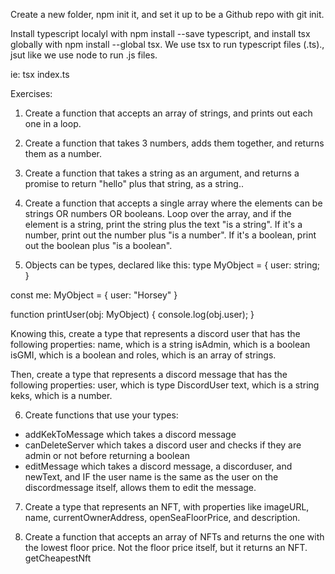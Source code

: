 Create a new folder, npm init it, and set it up to be a Github repo with git init.

Install typescript localyl with npm install --save typescript, and install tsx globally with npm install --global tsx.
We use tsx to run typescript files (.ts)., jsut like we use node to run .js files.

ie: tsx index.ts

Exercises:

1) Create a function that accepts an array of strings, and prints out each one in a loop.

2) Create a function that takes 3 numbers, adds them together, and returns them as a number.

3) Create a function that takes a string as an argument, and returns a promise to return "hello" plus that string, as a string..

4) Create a function that accepts a single array where the elements can be strings OR numbers OR booleans. Loop over the array, and if the element is a string, print the string plus the text "is a string". If it's a number, print out the number plus "is a number". If it's a boolean, print out the boolean plus "is a boolean".

5) Objects can be types, declared like this:
type MyObject = {
    user: string;
}

const me: MyObject = {
    user: "Horsey"
}

function printUser(obj: MyObject) {
    console.log(obj.user);
}


Knowing this, create a type that represents a discord user that has the following properties:
name, which is a string
isAdmin, which is a boolean
isGMI, which is a boolean
and roles, which is an array of strings.

Then, create a type that represents a discord message that has the following properties:
user, which is type DiscordUser
text, which is a string
keks, which is a number.

6) Create functions that use your types:
- addKekToMessage which takes a discord message
- canDeleteServer which takes a discord user and checks if they are admin or not before returning a boolean
- editMessage which takes a discord message, a discorduser, and newText, and IF the user name is the same as the user on the discordmessage itself, allows them to edit the message.

7) Create a type that represents an NFT, with properties like imageURL, name, currentOwnerAddress, openSeaFloorPrice, and description.

8) Create a function that accepts an array of NFTs and returns the one with the lowest floor price. Not the floor price itself, but it returns an NFT. getCheapestNft